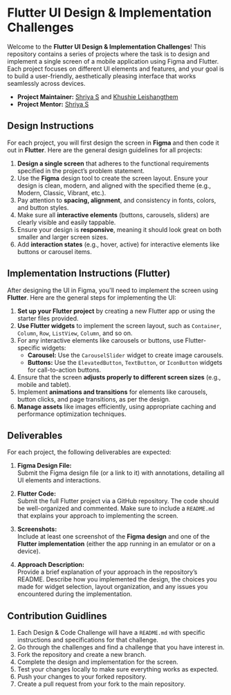 # Flutter UI Design & Implementation Challenges

Welcome to the **Flutter UI Design & Implementation Challenges**! This repository contains a series of projects where the task is to design and implement a single screen of a mobile application using Figma and Flutter. Each project focuses on different UI elements and features, and your goal is to build a user-friendly, aesthetically pleasing interface that works seamlessly across devices.

- **Project Maintainer:** [Shriya S](https://github.com/soctopus2327) and [Khushie Leishangthem](https://github.com/Khushie134)
- **Project Mentor:** [Shriya S](https://github.com/soctopus2327)

## Design Instructions

For each project, you will first design the screen in **Figma** and then code it out in **Flutter**. Here are the general design guidelines for all projects:

1. **Design a single screen** that adheres to the functional requirements specified in the project’s problem statement.
2. Use the **Figma** design tool to create the screen layout. Ensure your design is clean, modern, and aligned with the specified theme (e.g., Modern, Classic, Vibrant, etc.).
3. Pay attention to **spacing, alignment**, and consistency in fonts, colors, and button styles.
4. Make sure all **interactive elements** (buttons, carousels, sliders) are clearly visible and easily tappable.
5. Ensure your design is **responsive**, meaning it should look great on both smaller and larger screen sizes.
6. Add **interaction states** (e.g., hover, active) for interactive elements like buttons or carousel items.


## Implementation Instructions (Flutter)

After designing the UI in Figma, you'll need to implement the screen using **Flutter**. Here are the general steps for implementing the UI:

1. **Set up your Flutter project** by creating a new Flutter app or using the starter files provided.
2. **Use Flutter widgets** to implement the screen layout, such as `Container`, `Column`, `Row`, `ListView`, `Column`, and so on.
3. For any interactive elements like carousels or buttons, use Flutter-specific widgets:
   - **Carousel:** Use the `CarouselSlider` widget to create image carousels.
   - **Buttons:** Use the `ElevatedButton`, `TextButton`, or `IconButton` widgets for call-to-action buttons.
4. Ensure that the screen **adjusts properly to different screen sizes** (e.g., mobile and tablet).
5. Implement **animations and transitions** for elements like carousels, button clicks, and page transitions, as per the design.
6. **Manage assets** like images efficiently, using appropriate caching and performance optimization techniques.


## Deliverables

For each project, the following deliverables are expected:

1. **Figma Design File:**  
   Submit the Figma design file (or a link to it) with annotations, detailing all UI elements and interactions.
   
2. **Flutter Code:**  
   Submit the full Flutter project via a GitHub repository. The code should be well-organized and commented. Make sure to include a `README.md` that explains your approach to implementing the screen.
   
3. **Screenshots:**  
   Include at least one screenshot of the **Figma design** and one of the **Flutter implementation** (either the app running in an emulator or on a device).
   
4. **Approach Description:**  
   Provide a brief explanation of your approach in the repository’s README. Describe how you implemented the design, the choices you made for widget selection, layout organization, and any issues you encountered during the implementation.


## Contribution Guidlines

1. Each Design & Code Challenge will have a `README.md` with specific instructions and specifications for that challenge.
2. Go through the challenges and find a challenge that you have interest in.
3. Fork the repository and create a new branch.
4. Complete the design and implementation for the screen.
5. Test your changes locally to make sure everything works as expected.
6. Push your changes to your forked repository.
7. Create a pull request from your fork to the main repository.






